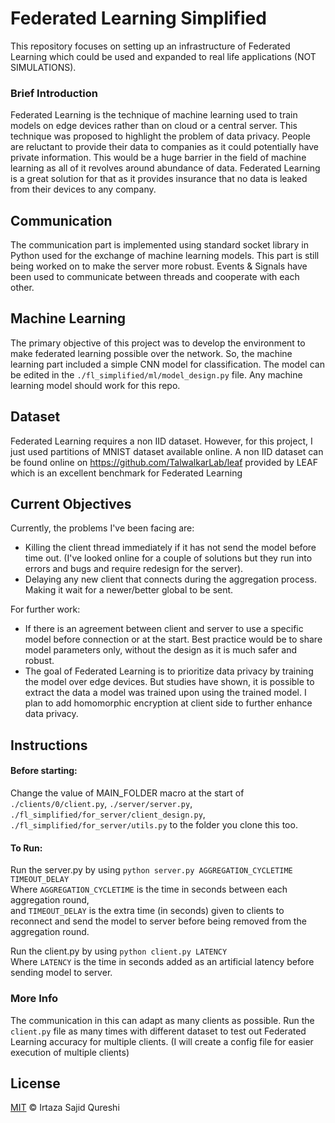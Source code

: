 # Federated Learning Simplified

This repository focuses on setting up an infrastructure of Federated Learning which could be used and expanded to real life applications (NOT SIMULATIONS).

### Brief Introduction

Federated Learning is the technique of machine learning used to train models on edge devices rather than on cloud or a central server. This technique was proposed to highlight the problem of data privacy. People are reluctant to provide their data to companies as it could potentially have private information. This would be a huge barrier in the field of machine learning as all of it revolves around abundance of data. Federated Learning is a great solution for that as it provides insurance that no data is leaked from their devices to any company.

## Communication

The communication part is implemented using standard socket library in Python used for the exchange of machine learning models. This part is still being worked on to make the server more robust. Events & Signals have been used to communicate between threads and cooperate with each other.

## Machine Learning

The primary objective of this project was to develop the environment to make federated learning possible over the network. So, the machine learning part included a simple CNN model for classification. The model can be edited in the ``` ./fl_simplified/ml/model_design.py ``` file. Any machine learning model should work for this repo.

## Dataset

Federated Learning requires a non IID dataset. However, for this project, I just used partitions of MNIST dataset available online. A non IID dataset can be found online on https://github.com/TalwalkarLab/leaf provided by LEAF which is an excellent benchmark for Federated Learning

## Current Objectives

Currently, the problems I've been facing are:
* Killing the client thread immediately if it has not send the model before time out. (I've looked online for a couple of solutions but they run into errors and bugs and require redesign for the server).
* Delaying any new client that connects during the aggregation process. Making it wait for a newer/better global to be sent.

For further work:
* If there is an agreement between client and server to use a specific model before connection or at the start. Best practice would be to share model parameters only, without the design as it is much safer and robust.
* The goal of Federated Learning is to prioritize data privacy by training the model over edge devices. But studies have shown, it is possible to extract the data a model was trained upon using the trained model. I plan to add homomorphic encryption at client side to further enhance data privacy.

## Instructions

#### Before starting:

Change the value of MAIN_FOLDER macro at the start of ``` ./clients/0/client.py ```, ``` ./server/server.py ```, ``` ./fl_simplified/for_server/client_design.py ```, ``` ./fl_simplified/for_server/utils.py ``` to the folder you clone this too.

#### To Run:

Run the server.py by using ``` python server.py AGGREGATION_CYCLETIME TIMEOUT_DELAY ```\
Where ```AGGREGATION_CYCLETIME``` is the time in seconds between each aggregation round,\
and ```TIMEOUT_DELAY``` is the extra time (in seconds) given to clients to reconnect and send the model to server before being removed from the aggregation round.

Run the client.py by using ``` python client.py LATENCY ```\
Where ```LATENCY``` is the time in seconds added as an artificial latency before sending model to server.

### More Info

The communication in this can adapt as many clients as possible. Run the ```client.py``` file as many times with different dataset to test out Federated Learning accuracy for multiple clients. (I will create a config file for easier execution of multiple clients)

## License

[MIT](LICENSE) © Irtaza Sajid Qureshi
